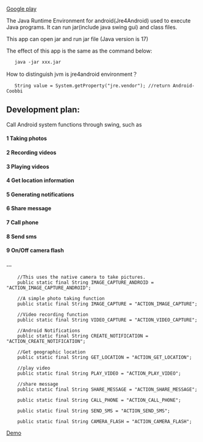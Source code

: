 [Google play](https://play.google.com/store/apps/details?id=com.coobbi.jre)

The Java Runtime Environment for android(Jre4Android) used to execute Java programs. It can run jar(include java swing gui) and class files.

This app can open jar and run jar file (Java version is 17)

The effect of this app is the same as the command below:

```
   java -jar xxx.jar
```

How to distinguish jvm is jre4android environment？
```
   String value = System.getProperty("jre.vendor"); //return Android-Coobbi
```

## Development plan:
Call Android system functions through swing,
such as 
#### 1 Taking photos
#### 2 Recording videos
#### 3 Playing videos
#### 4 Get location information
#### 5 Generating notifications
#### 6 Share message
#### 7 Call phone
#### 8 Send sms
#### 9 On/Off camera flash
#### ...

```
    //This uses the native camera to take pictures.
    public static final String IMAGE_CAPTURE_ANDROID = "ACTION_IMAGE_CAPTURE_ANDROID";

    //A simple photo taking function
    public static final String IMAGE_CAPTURE = "ACTION_IMAGE_CAPTURE";

    //Video recording function
    public static final String VIDEO_CAPTURE = "ACTION_VIDEO_CAPTURE";
    
    //Android Notifications
    public static final String CREATE_NOTIFICATION = "ACTION_CREATE_NOTIFICATION";
    
    //Get geographic location
    public static final String GET_LOCATION = "ACTION_GET_LOCATION";
    
    //play video
    public static final String PLAY_VIDEO = "ACTION_PLAY_VIDEO";

    //share message
    public static final String SHARE_MESSAGE = "ACTION_SHARE_MESSAGE";

    public static final String CALL_PHONE = "ACTION_CALL_PHONE";

    public static final String SEND_SMS = "ACTION_SEND_SMS";

    public static final String CAMERA_FLASH = "ACTION_CAMERA_FLASH";
```

[Demo](https://github.com/coobbi/Jre4android/releases/tag/pre_free_release_0.9.2)
